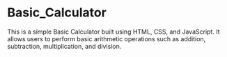 # Basic_Calculator
This is a simple Basic Calculator built using HTML, CSS, and JavaScript. It allows users to perform basic arithmetic operations such as addition, subtraction, multiplication, and division.
